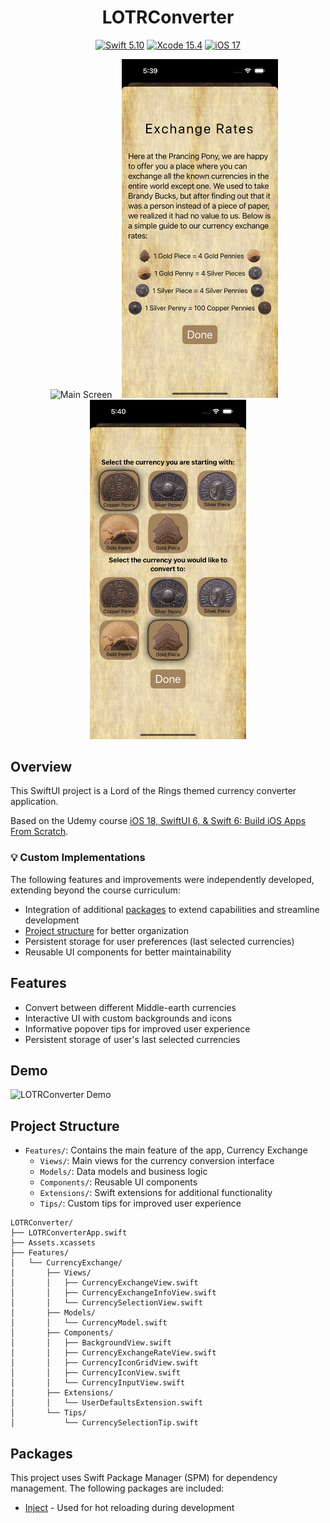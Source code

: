 <div align="center">
  <h1>LOTRConverter</h1>

  <p>
    <a href="https://developer.apple.com/swift/" target="_blank"><img src="https://img.shields.io/badge/Swift-5.9-585b70?logo=swift&style=for-the-badge&labelColor=313244&logoColor=fab387" alt="Swift 5.10"></a>
    <a href="https://developer.apple.com/xcode/"><img src="https://img.shields.io/badge/Xcode-15.4-585b70?logo=Xcode&style=for-the-badge&labelColor=313244&logoColor=89b4fa" alt="Xcode 15.4"></a>
    <a href="https://developer.apple.com/ios/"><img src="https://img.shields.io/badge/iOS-17-585b70?logo=apple&style=for-the-badge&labelColor=313244&logoColor=cdd6f4" alt="iOS 17"></a>
  </p>

  <div>
    <img src="_Demo/1-mockup-main-screen.png" alt="Main Screen" width="250"/>&nbsp;&nbsp;&nbsp;
    <img src="_Demo/2-mockup-exchange-rates-view.png" alt="Exchange Rates View" width="250"/>&nbsp;&nbsp;&nbsp;
    <img src="_Demo/3-mockup-currency-view.png" alt="Currency View" width="250"/>
  </div>
</div>

## Overview
This SwiftUI project is a Lord of the Rings themed currency converter application.

Based on the Udemy course [iOS 18, SwiftUI 6, & Swift 6: Build iOS Apps From Scratch](https://www.udemy.com/course/ios-15-app-development-with-swiftui-3-and-swift-5/).

### 💡 Custom Implementations
The following features and improvements were independently developed, extending beyond the course curriculum:

- Integration of additional [packages](#packages) to extend capabilities and streamline development
- [Project structure](#project-structure) for better organization
- Persistent storage for user preferences (last selected currencies)
- Reusable UI components for better maintainability

## Features
- Convert between different Middle-earth currencies
- Interactive UI with custom backgrounds and icons
- Informative popover tips for improved user experience
- Persistent storage of user's last selected currencies

## Demo
<img src="_Demo/demo.gif" alt="LOTRConverter Demo">

## Project Structure
- `Features/`: Contains the main feature of the app, Currency Exchange
  - `Views/`: Main views for the currency conversion interface
  - `Models/`: Data models and business logic
  - `Components/`: Reusable UI components
  - `Extensions/`: Swift extensions for additional functionality
  - `Tips/`: Custom tips for improved user experience

```
LOTRConverter/
├── LOTRConverterApp.swift
├── Assets.xcassets
├── Features/
│   └── CurrencyExchange/
│       ├── Views/
│       │   ├── CurrencyExchangeView.swift
│       │   ├── CurrencyExchangeInfoView.swift
│       │   └── CurrencySelectionView.swift
│       ├── Models/
│       │   └── CurrencyModel.swift
│       ├── Components/
│       │   ├── BackgroundView.swift
│       │   ├── CurrencyExchangeRateView.swift
│       │   ├── CurrencyIconGridView.swift
│       │   ├── CurrencyIconView.swift
│       │   └── CurrencyInputView.swift
│       ├── Extensions/
│       │   └── UserDefaultsExtension.swift
│       └── Tips/
│           └── CurrencySelectionTip.swift
```

## Packages
This project uses Swift Package Manager (SPM) for dependency management. The following packages are included:

- [Inject](https://github.com/krzysztofzablocki/Inject) - Used for hot reloading during development